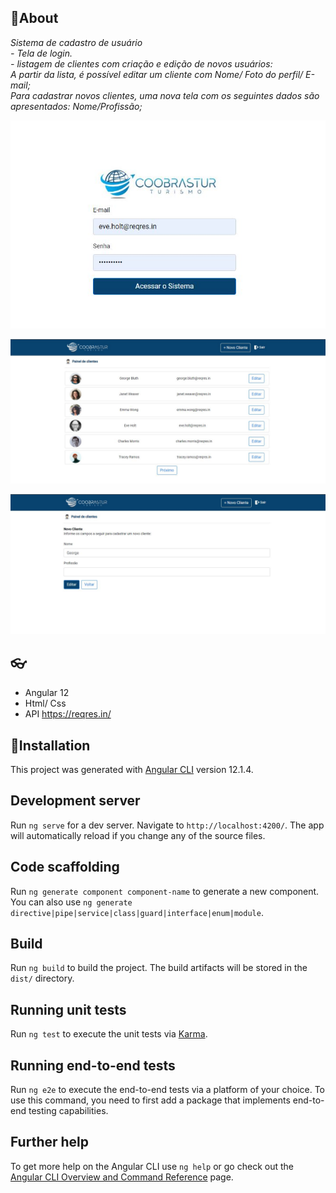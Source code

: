 

## 📌About

<div>
    <p>
    <em>
        Sistema de cadastro de usuário <br>
     - Tela de login. <br>
     - listagem de clientes com criação e edição de novos usuários:<br>
         A partir da lista, é possível editar um cliente com Nome/ Foto do perfil/ E-mail;<br>
         Para cadastrar novos clientes, uma nova tela com os seguintes dados são apresentados: Nome/Profissão; <br>
    </em>
    </p>
</div>



![login](https://github.com/itsmejunqueira/coobrastur/blob/master/login.JPG)

![listagem](https://github.com/itsmejunqueira/coobrastur/blob/master/listaclientes.JPG)

![editar](https://github.com/itsmejunqueira/coobrastur/blob/master/editarcliente.JPG)


## 👓

 - Angular 12
- Html/ Css
- API  https://reqres.in/ 

 ## 📕Installation

This project was generated with [Angular CLI](https://github.com/angular/angular-cli) version 12.1.4.

## Development server

Run `ng serve` for a dev server. Navigate to `http://localhost:4200/`. The app will automatically reload if you change any of the source files.

## Code scaffolding

Run `ng generate component component-name` to generate a new component. You can also use `ng generate directive|pipe|service|class|guard|interface|enum|module`.

## Build

Run `ng build` to build the project. The build artifacts will be stored in the `dist/` directory.

## Running unit tests

Run `ng test` to execute the unit tests via [Karma](https://karma-runner.github.io).

## Running end-to-end tests

Run `ng e2e` to execute the end-to-end tests via a platform of your choice. To use this command, you need to first add a package that implements end-to-end testing capabilities.

## Further help

To get more help on the Angular CLI use `ng help` or go check out the [Angular CLI Overview and Command Reference](https://angular.io/cli) page.
